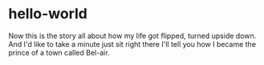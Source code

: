 # hello-world
Now this is the story all about how my life got flipped, turned upside down. And I'd like to take a minute just sit right there I'll tell you how I became the prince of a town called Bel-air.

